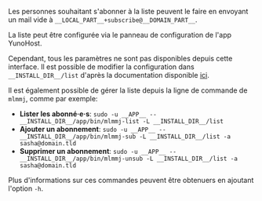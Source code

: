 Les personnes souhaitant s'abonner à la liste peuvent le faire en envoyant un mail vide à `__LOCAL_PART__+subscribe@__DOMAIN_PART__`.

La liste peut être configurée via le panneau de configuration de l'app YunoHost. 

Cependant, tous les paramètres ne sont pas disponibles depuis cette interface. Il est possible de modifier la configuration dans `__INSTALL_DIR__/list` d'après la documentation disponible [ici](https://mlmmj.org/TUNABLES.html).

Il est également possible de gérer la liste depuis la ligne de commande de `mlmmj`, comme par exemple:

- **Lister les abonné·e·s**: `sudo -u __APP__ -- __INSTALL_DIR__/app/bin/mlmmj-list -L __INSTALL_DIR__/list`
- **Ajouter un abonnement**: `sudo -u __APP__ -- __INSTALL_DIR__/app/bin/mlmmj-sub -L __INSTALL_DIR__/list -a sasha@domain.tld`
- **Supprimer un abonnement**: `sudo -u __APP__ -- __INSTALL_DIR__/app/bin/mlmmj-unsub -L __INSTALL_DIR__/list -a sasha@domain.tld`

Plus d'informations sur ces commandes peuvent être obtenuers en ajoutant l'option `-h`.
